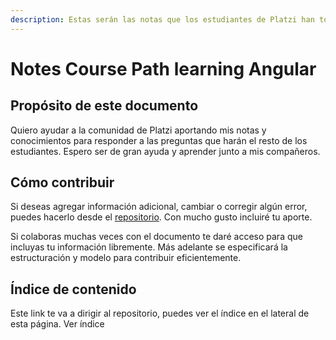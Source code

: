 ```yaml
---
description: Estas serán las notas que los estudiantes de Platzi han tomado
---
```


# Notes Course Path learning Angular

## Propósito de este documento

Quiero ayudar a la comunidad de Platzi aportando mis notas y conocimientos para responder a las preguntas que harán el resto de los estudiantes. Espero ser de gran ayuda y aprender junto a mis compañeros.

## Cómo contribuir

Si deseas agregar información adicional, cambiar o corregir algún error, puedes hacerlo desde el [repositorio](https://github.com/AugustoBarco/Notas_recolectadas). Con mucho gusto incluiré tu aporte.

Si colaboras muchas veces con el documento te daré acceso para que incluyas tu información libremente. Más adelante se especificará la estructuración y modelo para contribuir eficientemente.

## Índice de contenido

Este link te va a dirigir al repositorio, puedes ver el índice en el lateral de esta página. Ver índice

